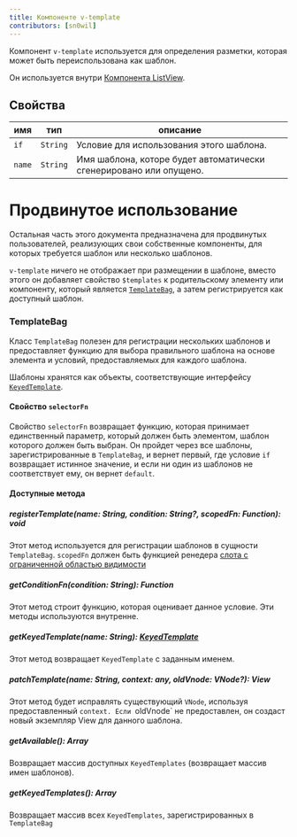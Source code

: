 ```yaml
---
title: Компоненте v-template
contributors: [sn0wil]
---
```


Компонент `v-template` используется для определения разметки, которая может быть переиспользована как шаблон.

Он используется внутри [Компонента ListView](/ru/docs/elements/components/list-view).

## Свойства

| имя | тип | описание |
|------|------|-------------|
| `if` | `String` | Условие для использования этого шаблона.
| `name` | `String` | Имя шаблона, которе будет автоматически сгенерировано или опущено.

# Продвинутое использование

Остальная часть этого документа предназначена для продвинутых пользователей, реализующих свои собственные компоненты, для которых требуется шаблон или несколько шаблонов.

`v-template` ничего не отображает при размещении в шаблоне, вместо этого он добавляет свойство `$templates` к родительскому элементу или компоненту, который является [`TemplateBag`](https://github.com/nativescript-vue/nativescript-vue/blob/master/platform/nativescript/runtime/components/v-template.js#L36), а затем регистрируется как доступный шаблон.

### TemplateBag

Класс `TemplateBag` полезен для регистрации нескольких шаблонов и предоставляет функцию для выбора правильного шаблона на основе элемента и условий, предоставляемых для каждого шаблона.

Шаблоны хранятся как объекты, соответствующие интерфейсу [`KeyedTemplate`](https://docs.nativescript.org/api-reference/interfaces/_ui_core_view_.keyedtemplate).

#### Свойство `selectorFn`

Свойство `selectorFn` возвращает функцию, которая принимает единственный параметр, который должен быть элементом, шаблон которого должен быть выбран. Он пройдет через все шаблоны, зарегистрированные в `TemplateBag`, и вернет первый, где условие `if` возвращает истинное значение, и если ни один из шаблонов не соответствует ему, он вернет `default`.

#### Доступные метода

##### registerTemplate(name: String, condition: String?, scopedFn: Function): void

Этот метод используется для регистрации шаблонов в сущности `TemplateBag`. `scopedFn` должен быть функцией ренедера [слота с ограниченной областью видимости](https://ru.vuejs.org/v2/guide/components-slots.html#%D0%A1%D0%BB%D0%BE%D1%82%D1%8B-%D1%81-%D0%BE%D0%B3%D1%80%D0%B0%D0%BD%D0%B8%D1%87%D0%B5%D0%BD%D0%BD%D0%BE%D0%B9-%D0%BE%D0%B1%D0%BB%D0%B0%D1%81%D1%82%D1%8C%D1%8E-%D0%B2%D0%B8%D0%B4%D0%B8%D0%BC%D0%BE%D1%81%D1%82%D0%B8)
 
##### getConditionFn(condition: String): Function
 
Этот метод строит функцию, которая оценивает данное условие. Эти методы используются внутренне.

##### getKeyedTemplate(name: String): [KeyedTemplate](https://docs.nativescript.org/api-reference/interfaces/_ui_core_view_.keyedtemplate)
 
Этот метод возвращает `KeyedTemplate` с заданным именем.

##### patchTemplate(name: String, context: any, oldVnode: VNode?): View

Этот метод будет исправлять существующий `VNode`, используя предоставленный `context. Если `oldVnode` не предоставлен, он создаст новый экземпляр View для данного шаблона.

##### getAvailable(): Array<String>

Возвращает массив доступных `KeyedTemplates` (возвращает массив имен шаблонов).

##### getKeyedTemplates(): Array<KeyedTemplate>

Возвращает массив всех `KeyedTemplates`, зарегистрированных в` TemplateBag`

